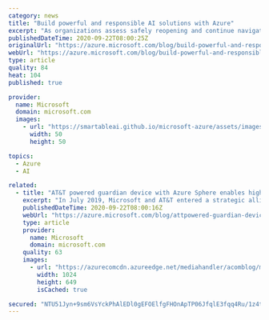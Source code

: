```yaml
---
category: news
title: "Build powerful and responsible AI solutions with Azure"
excerpt: "As organizations assess safely reopening and continue navigating unexpected shifts in the world, getting insights to respond in an agile and conscientious manner is vital."
publishedDateTime: 2020-09-22T08:00:25Z
originalUrl: "https://azure.microsoft.com/blog/build-powerful-and-responsible-ai-solutions-with-azure/"
webUrl: "https://azure.microsoft.com/blog/build-powerful-and-responsible-ai-solutions-with-azure/"
type: article
quality: 84
heat: 104
published: true

provider:
  name: Microsoft
  domain: microsoft.com
  images:
    - url: "https://smartableai.github.io/microsoft-azure/assets/images/organizations/microsoft.com-50x50.jpg"
      width: 50
      height: 50

topics:
  - Azure
  - AI

related:
  - title: "AT&T powered guardian device with Azure Sphere enables highly secured, simple, and scalable connectivity from anywhere"
    excerpt: "In July 2019, Microsoft and AT&T entered a strategic alliance to lead innovation and deliver powerful new solutions in some of the most transformative technologies, including the Internet of Things (IoT). Today, we are sharing that as part of that partnership, AT&T is introducing a new IoT solution consisting"
    publishedDateTime: 2020-09-22T08:00:16Z
    webUrl: "https://azure.microsoft.com/blog/attpowered-guardian-device-with-azure-sphere-enables-highly-secured-simple-and-scalable-connectivity-from-anywhere/"
    type: article
    provider:
      name: Microsoft
      domain: microsoft.com
    quality: 63
    images:
      - url: "https://azurecomcdn.azureedge.net/mediahandler/acomblog/media/Default/blog/071cbd4b-fb81-44a6-9fd6-333ec60aee38.png"
        width: 1024
        height: 649
        isCached: true

secured: "NTU51Jyn+9sm6VsYckPhAlEDl0gEFOElfgFHOnApTP06JfqlE3fqq4Ru/1z4t7VDFc2XKtGL5cPtUsfigh2eqcUexWV+GK9EflfphtuTKEmqCWrpeZGivrc9/FNkT3XC1ZKCf8R1kKBMtWJ9R5EjcjlnT65N2xlm3i0wljIEGQkxwHDpFkG1FvZA9ycIzuD0aBrJXW0bHX2YH1vi7BufbRN43GKcDONrBO1AFt3KuQfYv/zHGijO+to86ONXYl4OYqdn3nQmE7oSc5mwaV1ghaqDSdtKBlZK/ObqMm+SN3h0lQ/M2aqjXB3Od2IX0loRP+N8CsaOkccTQkGeW5dBXG8WtJVcqdXuiIOt3CnMtTg=;mmS3th4ORQe49T88/fYN0w=="
---
```



